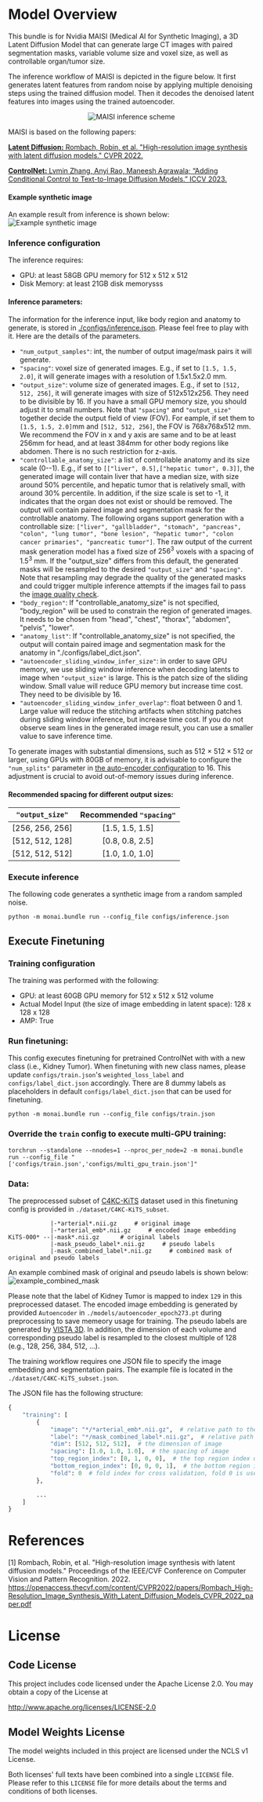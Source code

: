 # Model Overview
This bundle is for Nvidia MAISI (Medical AI for Synthetic Imaging), a 3D Latent Diffusion Model that can generate large CT images with paired segmentation masks, variable volume size and voxel size, as well as controllable organ/tumor size.

The inference workflow of MAISI is depicted in the figure below. It first generates latent features from random noise by applying multiple denoising steps using the trained diffusion model. Then it decodes the denoised latent features into images using the trained autoencoder.

<p align="center">
  <img src="https://developer.download.nvidia.com/assets/Clara/Images/monai_maisi_ct_generative_workflow.png" alt="MAISI inference scheme">
</p>

MAISI is based on the following papers:

[**Latent Diffusion:** Rombach, Robin, et al. "High-resolution image synthesis with latent diffusion models." CVPR 2022.](https://openaccess.thecvf.com/content/CVPR2022/papers/Rombach_High-Resolution_Image_Synthesis_With_Latent_Diffusion_Models_CVPR_2022_paper.pdf)

[**ControlNet:**  Lvmin Zhang, Anyi Rao, Maneesh Agrawala; “Adding Conditional Control to Text-to-Image Diffusion Models.” ICCV 2023.](https://openaccess.thecvf.com/content/ICCV2023/papers/Zhang_Adding_Conditional_Control_to_Text-to-Image_Diffusion_Models_ICCV_2023_paper.pdf)

#### Example synthetic image
An example result from inference is shown below:
![Example synthetic image](https://developer.download.nvidia.com/assets/Clara/Images/monai_maisi_ct_generative_example_synthetic_data.png)

### Inference configuration
The inference requires:
- GPU: at least 58GB GPU memory for 512 x 512 x 512
- Disk Memory: at least 21GB disk memorysss

#### Inference parameters:
The information for the inference input, like body region and anatomy to generate, is stored in [./configs/inference.json](../configs/inference.json). Please feel free to play with it. Here are the details of the parameters.

- `"num_output_samples"`: int, the number of output image/mask pairs it will generate.
- `"spacing"`: voxel size of generated images. E.g., if set to `[1.5, 1.5, 2.0]`, it will generate images with a resolution of 1.5x1.5x2.0 mm.
- `"output_size"`: volume size of generated images. E.g., if set to `[512, 512, 256]`, it will generate images with size of 512x512x256. They need to be divisible by 16. If you have a small GPU memory size, you should adjust it to small numbers. Note that `"spacing"` and `"output_size"` together decide the output field of view (FOV). For eample, if set them to `[1.5, 1.5, 2.0]`mm and `[512, 512, 256]`, the FOV is 768x768x512 mm. We recommend the FOV in x and y axis are same and to be at least 256mm for head, and at least 384mm for other body regions like abdomen. There is no such restriction for z-axis.
- `"controllable_anatomy_size"`: a list of controllable anatomy and its size scale (0--1). E.g., if set to `[["liver", 0.5],["hepatic tumor", 0.3]]`, the generated image will contain liver that have a median size, with size around 50% percentile, and hepatic tumor that is relatively small, with around 30% percentile. In addition, if the size scale is set to -1, it indicates that the organ does not exist or should be removed. The output will contain paired image and segmentation mask for the controllable anatomy.
The following organs support generation with a controllable size: ``["liver", "gallbladder", "stomach", "pancreas", "colon", "lung tumor", "bone lesion", "hepatic tumor", "colon cancer primaries", "pancreatic tumor"]``.
The raw output of the current mask generation model has a fixed size of $256^3$ voxels with a spacing of $1.5^3$ mm. If the "output_size" differs from this default, the generated masks will be resampled to the desired `"output_size"` and `"spacing"`. Note that resampling may degrade the quality of the generated masks and could trigger multiple inference attempts if the images fail to pass the [image quality check](../scripts/quality_check.py).
- `"body_region"`: If "controllable_anatomy_size" is not specified, "body_region" will be used to constrain the region of generated images. It needs to be chosen from "head", "chest", "thorax", "abdomen", "pelvis", "lower".
- `"anatomy_list"`: If "controllable_anatomy_size" is not specified, the output will contain paired image and segmentation mask for the anatomy in "./configs/label_dict.json".
- `"autoencoder_sliding_window_infer_size"`: in order to save GPU memory, we use sliding window inference when decoding latents to image when `"output_size"` is large. This is the patch size of the sliding window. Small value will reduce GPU memory but increase time cost. They need to be divisible by 16.
- `"autoencoder_sliding_window_infer_overlap"`: float between 0 and 1. Large value will reduce the stitching artifacts when stitching patches during sliding window inference, but increase time cost. If you do not observe seam lines in the generated image result, you can use a smaller value to save inference time.

To generate images with substantial dimensions, such as 512 &times; 512 &times; 512 or larger, using GPUs with 80GB of memory, it is advisable to configure the `"num_splits"` parameter in [the auto-encoder configuration](./configs/config_maisi.json#L11-L37) to 16. This adjustment is crucial to avoid out-of-memory issues during inference.

#### Recommended spacing for different output sizes:

|`"output_size"`| Recommended `"spacing"`|
|:-----:|:-----:|
[256, 256, 256]  | [1.5, 1.5, 1.5] |
[512, 512, 128]  | [0.8, 0.8, 2.5] |
[512, 512, 512]  | [1.0, 1.0, 1.0] |

### Execute inference
The following code generates a synthetic image from a random sampled noise.
```
python -m monai.bundle run --config_file configs/inference.json
```

## Execute Finetuning

### Training configuration
The training was performed with the following:
- GPU: at least 60GB GPU memory for 512 x 512 x 512 volume
- Actual Model Input (the size of image embedding in latent space): 128 x 128 x 128
- AMP: True

### Run finetuning:
This config executes finetuning for pretrained ControlNet with with a new class (i.e., Kidney Tumor). When finetuning with new class names, please update `configs/train.json`'s `weighted_loss_label` and `configs/label_dict.json` accordingly. There are 8 dummy labels as placeholders in default `configs/label_dict.json` that can be used for finetuning.
```
python -m monai.bundle run --config_file configs/train.json
```

### Override the `train` config to execute multi-GPU training:

```
torchrun --standalone --nnodes=1 --nproc_per_node=2 -m monai.bundle run --config_file "['configs/train.json','configs/multi_gpu_train.json']"
```

### Data:
The preprocessed subset of [C4KC-KiTS](https://www.cancerimagingarchive.net/collection/c4kc-kits/) dataset used in this finetuning config is provided in `./dataset/C4KC-KiTS_subset`.
```
            |-*arterial*.nii.gz     # original image
            |-*arterial_emb*.nii.gz     # encoded image embedding
KiTS-000* --|-mask*.nii.gz      # original labels
            |-mask_pseudo_label*.nii.gz     # pseudo labels
            |-mask_combined_label*.nii.gz     # combined mask of original and pseudo labels

```
An example combined mask of original and pseudo labels is shown below:
![example_combined_mask](https://developer.download.nvidia.com/assets/Clara/Images/monai_maisi_ct_generative_example_combined_mask.png)

Please note that the label of Kidney Tumor is mapped to index `129` in this preprocessed dataset. The encoded image embedding is generated by provided `Autoencoder` in `./models/autoencoder_epoch273.pt` during preprocessing to save memeory usage for training. The pseudo labels are generated by [VISTA 3D](https://github.com/Project-MONAI/VISTA). In addition, the dimension of each volume and corresponding pseudo label is resampled to the closest multiple of 128 (e.g., 128, 256, 384, 512, ...).

The training workflow requires one JSON file to specify the image embedding and segmentation pairs. The example file is located in the `./dataset/C4KC-KiTS_subset.json`.

The JSON file has the following structure:
```python
{
    "training": [
        {
            "image": "*/*arterial_emb*.nii.gz",  # relative path to the image embedding file
            "label": "*/mask_combined_label*.nii.gz",  # relative path to the combined label file
            "dim": [512, 512, 512],  # the dimension of image
            "spacing": [1.0, 1.0, 1.0],  # the spacing of image
            "top_region_index": [0, 1, 0, 0],  # the top region index of the image
            "bottom_region_index": [0, 0, 0, 1],  # the bottom region index of the image
            "fold": 0  # fold index for cross validation, fold 0 is used for training
        },

        ...
    ]
}
```

# References
[1] Rombach, Robin, et al. "High-resolution image synthesis with latent diffusion models." Proceedings of the IEEE/CVF Conference on Computer Vision and Pattern Recognition. 2022. https://openaccess.thecvf.com/content/CVPR2022/papers/Rombach_High-Resolution_Image_Synthesis_With_Latent_Diffusion_Models_CVPR_2022_paper.pdf

# License

## Code License

This project includes code licensed under the Apache License 2.0.
You may obtain a copy of the License at

   http://www.apache.org/licenses/LICENSE-2.0

## Model Weights License

The model weights included in this project are licensed under the NCLS v1 License.

Both licenses' full texts have been combined into a single `LICENSE` file. Please refer to this `LICENSE` file for more details about the terms and conditions of both licenses.
